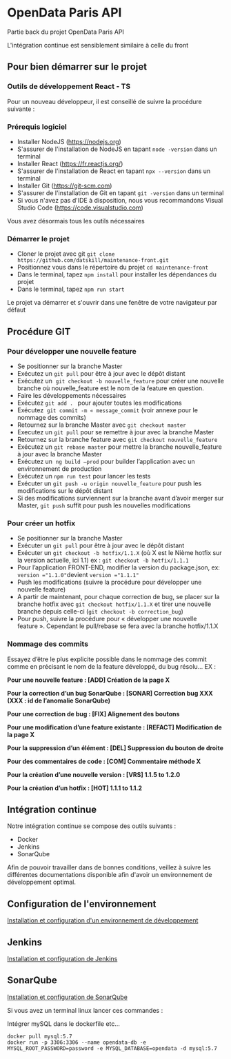 # OpenData Paris API

Partie back du projet OpenData Paris API

L'intégration continue est sensiblement similaire à celle du front

## Pour bien démarrer sur le projet

### Outils de développement React - TS


Pour un nouveau développeur, il est conseillé de suivre la procédure suivante : 

### Prérequis logiciel

- Installer NodeJS (https://nodejs.org)
- S'assurer de l'installation de NodeJS en tapant `node -version` dans un terminal
- Installer React (https://fr.reactjs.org/)
- S'assurer de l'installation de React en tapant `npx --version` dans un terminal
- Installer Git (https://git-scm.com)
- S'assurer de l'installation de Git en tapant `git -version` dans un terminal
- Si vous n'avez pas d'IDE à disposition, nous vous recommandons Visual Studio Code (https://code.visualstudio.com)

Vous avez désormais tous les outils nécessaires

### Démarrer le projet

- Cloner le projet avec git `git clone https://github.com/datskill/maintenance-front.git`
- Positionnez vous dans le répertoire du projet `cd maintenance-front`
- Dans le terminal, tapez `npm install` pour installer les dépendances du projet
- Dans le terminal, tapez `npm run start`

Le projet va démarrer et s'ouvrir dans une fenêtre de votre navigateur par défaut

## Procédure GIT

### Pour développer une nouvelle feature

 -	Se positionner sur la branche Master
 -	Exécutez un `git pull` pour être à jour avec le dépôt distant
  -	Exécutez un  `git checkout -b nouvelle_feature` pour créer une nouvelle branche où nouvelle_feature est le nom de la feature en question.
 -	Faire les développements nécessaires
 -	Exécutez `git add . ` pour ajouter toutes les modifications
 -	Exécutez  `git commit -m « message_commit` (voir annexe pour le nommage des commits)
 -	Retournez sur la branche Master avec `git checkout master`
 -	Executez un `git pull` pour se remettre à jour avec la branche Master
 -	Retournez sur la branche feature avec `git checkout nouvelle_feature`
 -	Exécutez un `git rebase master` pour mettre la branche nouvelle_feature à jour avec la branche Master
 -	Exécutez un  `ng build –prod` pour builder l’application avec un environnement de production
 -	Exécutez un `npm run test` pour lancer les tests
 -	Exécuter un `git push -u origin nouvelle_feature` pour push les modifications sur le dépôt distant
 -	Si des modifications surviennent sur la branche avant d’avoir merger sur Master, `git push` suffit pour push les nouvelles modifications

### Pour créer un hotfix

-	Se positionner sur la branche Master
 -	Exécuter un `git pull`  pour être à jour avec le dépôt distant
 -	Exécuter un `git checkout -b hotfix/1.1.X` (où X est le Nième hotfix sur la version actuelle, ici 1.1) ex : `git checkout -b hotfix/1.1.1`
 -	Pour l’application FRONT-END, modifier la version du package.json, ex: `version ="1.1.0"`devient `version ="1.1.1"`
 -	Push les modifications (suivre la procédure pour développer une nouvelle feature)
 -	A partir de maintenant, pour chaque correction de bug, se placer sur la branche hotfix avec `git checkout hotfix/1.1.X` et tirer une nouvelle branche depuis celle-ci (`git checkout -b correction_bug`)
 -	Pour push, suivre la procédure pour « développer une nouvelle feature ». Cependant le pull/rebase se fera avec la branche hotfix/1.1.X

### Nommage des commits

Essayez d’être le plus explicite possible dans le nommage des commit comme en précisant le nom de la feature développé, du bug résolu… EX :


**Pour une nouvelle feature : [ADD] Création de la page X**

**Pour la correction d’un bug SonarQube : [SONAR] Correction bug XXX (XXX : id de l’anomalie SonarQube)**

**Pour une correction de bug : [FIX] Alignement des boutons**

**Pour une modification d’une feature existante : [REFACT] Modification de la page X**

**Pour la suppression d’un élément : [DEL] Suppression du bouton de droite**

**Pour des commentaires de code : [COM] Commentaire méthode X**

**Pour la création d’une nouvelle version : [VRS] 1.1.5 to 1.2.0**

**Pour la création d’un hotfix : [HOT] 1.1.1 to 1.1.2**


## Intégration continue

Notre intégration continue se compose des outils suivants : 

- Docker
- Jenkins
- SonarQube

Afin de pouvoir travailler dans de bonnes conditions, veillez à suivre les différentes documentations disponible afin d'avoir un environnement de développement optimal. 


## Configuration de l'environnement
[Installation et configuration d'un environnement de développement](docs/conf-env.md)


## Jenkins
[Installation et configuration de Jenkins](docs/conf-jenkins.md)

## SonarQube
[Installation et configuration de SonarQube](docs/conf-sonar.md)



Si vous avez un terminal linux lancer ces commandes  :

  Intégrer mySQL dans le dockerfile etc...
```cd maintenance-back
docker pull mysql:5.7
docker run -p 3306:3306 --name opendata-db -e MYSQL_ROOT_PASSWORD=password -e MYSQL_DATABASE=opendata -d mysql:5.7
